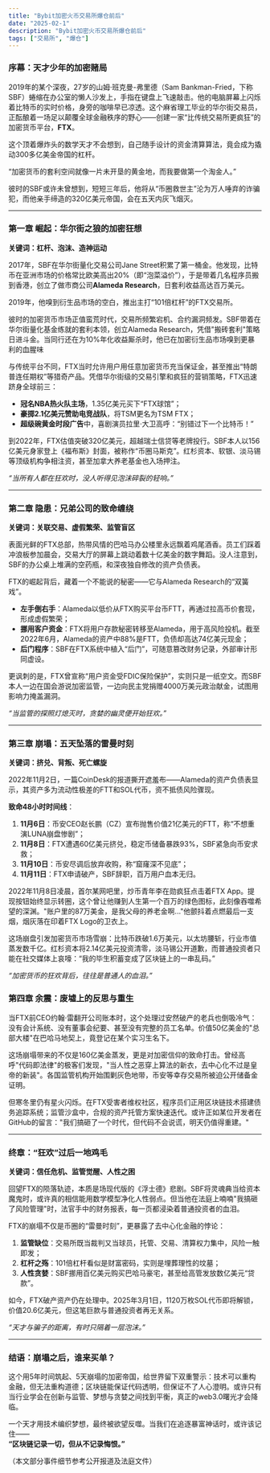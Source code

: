 ```yaml
---
title: "Bybit加密火币交易所爆仓前后"
date: "2025-02-1"
description: "Bybit加密火币交易所爆仓前后"
tags: ["交易所", "爆仓"]
---
```



### **序幕：天才少年的加密赌局**  
2019年的某个深夜，27岁的山姆·班克曼-弗里德（Sam Bankman-Fried，下称SBF）蜷缩在办公室的懒人沙发上，手指在键盘上飞速敲击。他的电脑屏幕上闪烁着比特币的实时价格，身旁的咖啡早已凉透。这个麻省理工毕业的华尔街交易员，正酝酿着一场足以颠覆全球金融秩序的野心——创建一家“比传统交易所更疯狂”的加密货币平台，**FTX**。  

这个顶着爆炸头的数学天才不会想到，自己随手设计的资金清算算法，竟会成为撬动300多亿美金帝国的杠杆。

“加密货币的套利空间就像一片未开垦的黄金地，而我要做第一个淘金人。”  

彼时的SBF或许未曾想到，短短三年后，他将从“币圈救世主”沦为万人唾弃的诈骗犯，而他亲手缔造的320亿美元帝国，会在五天内灰飞烟灭。  

---

### **第一章 崛起：华尔街之狼的加密狂想**  
**关键词：杠杆、泡沫、造神运动**  

2017年，SBF在华尔街量化交易公司Jane Street积累了第一桶金。他发现，比特币在亚洲市场的价格常比欧美高出20%（即“泡菜溢价”），于是带着几名程序员搬到香港，创立了做市商公司**Alameda Research**，日套利收益高达百万美元。  

2019年，他嗅到衍生品市场的空白，推出主打“101倍杠杆”的FTX交易所。

彼时的加密货币市场正值蛮荒时代，交易所频繁宕机、合约漏洞频发。SBF带着在华尔街量化基金练就的套利本领，创立Alameda Research，凭借"搬砖套利"策略日进斗金。当同行还在为10%年化收益厮杀时，他已在加密衍生品市场嗅到更暴利的血腥味

与传统平台不同，FTX当时允许用户用任意加密货币充当保证金，甚至推出“特朗普连任期权”等猎奇产品。凭借华尔街级的交易引擎和疯狂的营销策略，FTX迅速跻身全球前三：  
- **冠名NBA热火队主场**，1.35亿美元买下“FTX球馆”；  
- **豪掷2.1亿美元赞助电竞战队**，将TSM更名为TSM FTX；  
- **超级碗黄金时段广告**中，喜剧演员拉里·大卫高呼：“别错过下一个比特币！”  

到2022年，FTX估值突破320亿美元，超越瑞士信贷等老牌投行。SBF本人以156亿美元身家登上《福布斯》封面，被称作“币圈马斯克”。红杉资本、软银、淡马锡等顶级机构争相注资，甚至加拿大养老基金也入场押注。  

*“当所有人都在狂欢时，没人听得见泡沫碎裂的轻响。”*  

---

### **第二章 隐患：兄弟公司的致命缠绕**  
**关键词：关联交易、虚假繁荣、监管盲区**  

表面光鲜的FTX总部，热带风情的巴哈马办公楼里永远飘着鸡尾酒香。员工们踩着冲浪板参加晨会，交易大厅的屏幕上跳动着数十亿美金的数字舞蹈。没人注意到，SBF的办公桌上堆满的空药瓶，和深夜独自修改的资产负债表。

FTX的崛起背后，藏着一个不能说的秘密——它与Alameda Research的“双簧戏”。  
- **左手倒右手**：Alameda以低价从FTX购买平台币FTT，再通过拉高币价套现，形成虚假繁荣；  
- **挪用客户资金**：FTX将用户存款秘密转移至Alameda，用于高风险投机。截至2022年6月，Alameda的资产中88%是FTT，负债却高达74亿美元现金；  
- **后门程序**：SBF在FTX系统中植入“后门”，可随意篡改财务记录，外部审计形同虚设。  

更讽刺的是，FTX曾宣称“用户资金受FDIC保险保护”，实则只是一纸空文。而SBF本人一边在国会游说加密监管，一边向民主党捐赠4000万美元政治献金，试图用影响力掩盖漏洞。  

*“当监管的探照灯熄灭时，贪婪的幽灵便开始狂欢。”*  

---

### **第三章 崩塌：五天坠落的雷曼时刻**  
**关键词：挤兑、背叛、死亡螺旋**  

2022年11月2日，一篇CoinDesk的报道撕开遮羞布——Alameda的资产负债表显示，其资产多为流动性极差的FTT和SOL代币，资不抵债风险骤现。  

**致命48小时时间线**：  
1. **11月6日**：币安CEO赵长鹏（CZ）宣布抛售价值21亿美元的FTT，称“不想重演LUNA崩盘惨剧”；  
2. **11月8日**：FTX遭遇60亿美元挤兑，稳定币储备暴跌93%，SBF紧急向币安求救；  
3. **11月10日**：币安尽调后放弃收购，称“窟窿深不见底”；  
4. **11月11日**：FTX申请破产，SBF辞职，百万用户血本无归。  

2022年11月8日凌晨，首尔某网吧里，炒币青年李在勋疯狂点击着FTX App。提现按钮始终显示转圈，这个曾让他赚到人生第一个百万的绿色图标，此刻像吞噬希望的深渊。"账户里的87万美金，是我父母的养老金啊..."他颤抖着点燃最后一支烟，烟灰落在印着FTX Logo的卫衣上。

这场崩盘引发加密货币市场雪崩：比特币跌破1.6万美元，以太坊腰斩，行业市值蒸发数千亿。红杉资本将2.14亿美元投资清零，淡马锡公开道歉，而普通投资者只能在社交媒体上哀嚎：“我的毕生积蓄变成了区块链上的一串乱码。”  

*“加密货币的狂欢背后，往往是普通人的血泪。”*  

### **第四章 余震：废墟上的反思与重生**  

当FTX前CEO约翰·雷翻开公司账本时，这个处理过安然破产的老兵也倒吸冷气：没有会计系统、没有董事会纪要、甚至没有完整的员工名单。价值50亿美金的"总部大楼"在巴哈马地契上，竟登记在某个实习生名下。

这场崩塌带来的不仅是160亿美金蒸发，更是对加密信仰的致命打击。曾经高呼"代码即法律"的极客们发现，"当人性之恶穿上算法的新衣，去中心化不过是皇帝的新装"。各国监管机构开始围剿灰色地带，币安等幸存交易所被迫公开储备金证明。

但寒冬里仍有星火闪烁。在FTX受害者维权社区，程序员们正用区块链技术搭建债务追踪系统；监管沙盒中，合规的资产托管方案快速迭代。或许正如某位开发者在GitHub的留言："我们搞砸了一个时代，但代码不会说谎，明天仍值得重建。"

---

### **终章：“狂欢”过后一地鸡毛**  
**关键词：信任危机、监管觉醒、人性之困**  

回望FTX的陨落轨迹，本质是场现代版的《浮士德》悲剧。SBF将灵魂典当给资本魔鬼时，或许真的相信能用数学模型净化人性弱点。但当他在法庭上喃喃"我搞砸了风险管理"时，法官手中的财务报表，每一页都浸染着普通投资者的血泪。

FTX的崩塌不仅是币圈的“雷曼时刻”，更暴露了去中心化金融的悖论：  
1. **监管缺位**：交易所既当裁判又当球员，托管、交易、清算权力集中，风险一触即发；  
2. **杠杆之殇**：101倍杠杆看似是财富密码，实则是埋葬理性的坟墓；  
3. **人性贪婪**：SBF挪用百亿美元购买巴哈马豪宅，甚至给高管发放数亿美元“贷款”。  

如今，FTX破产资产仍在处理中。2025年3月1日，1120万枚SOL代币即将解锁，价值20.6亿美元，但这笔巨款与普通投资者再无关系。  

*“天才与骗子的距离，有时只隔着一层泡沫。”*  

---

### **结语：崩塌之后，谁来买单？**  

这个用5年时间筑起、5天崩塌的加密帝国，给世界留下双重警示：技术可以重构金融，但无法重构道德；区块链能保证代码透明，但保证不了人心澄明。或许只有当行业学会在创新与监管、梦想与贪婪之间找到平衡，真正的web3.0曙光才会降临。

一个天才用技术编织梦想，最终被欲望反噬。当我们在追逐暴富神话时，或许该记住——  
**“区块链记录一切，但从不记录悔恨。”**  


（本文部分事件细节参考公开报道及法庭文件）  
